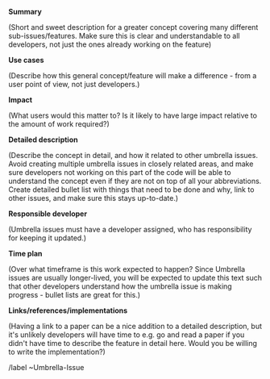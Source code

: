**Summary**

(Short and sweet description for a greater concept covering many different sub-issues/features. Make sure this is clear and understandable to all developers, not just the ones already working on the feature)

**Use cases**

(Describe how this general concept/feature will make a difference - from a user point of view, not just developers.)

**Impact**

(What users would this matter to? Is it likely to have large impact relative to the amount of work required?)

**Detailed description**

(Describe the concept in detail, and how it related to other umbrella issues. Avoid creating multiple umbrella issues in closely related areas, and make sure developers not working on this part of the code will be able to understand the concept even if they are not on top of all your abbreviations. Create detailed bullet list with things that need to be done and why, link to other issues, and make sure this stays up-to-date.)

**Responsible developer**

(Umbrella issues must have a developer assigned, who has responsibility for keeping it updated.)

**Time plan**

(Over what timeframe is this work expected to happen? Since Umbrella issues are usually longer-lived, you will be expected to update this text such that other developers understand how the umbrella issue is making progress - bullet lists are great for this.)

**Links/references/implementations**

(Having a link to a paper can be a nice addition to a detailed description, but it's unlikely developers will have time to e.g. go and read a paper if you didn't have time to describe the feature in detail here. Would you be willing to write the implementation?)

/label ~Umbrella-Issue

